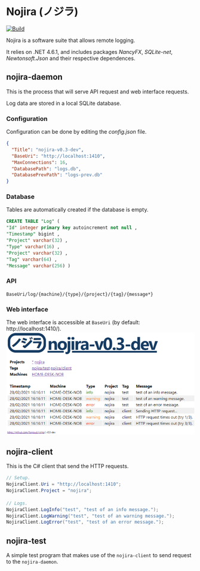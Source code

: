 # Nojira (ノジラ)

[![Build](https://github.com/fsegaud/nojira/actions/workflows/build.yml/badge.svg)](https://github.com/fsegaud/nojira/actions/workflows/build.yml)

Nojira is a software suite that allows remote logging.

It relies on .NET 4.6.1, and includes packages _NancyFX_, _SQLite-net_, _Newtonsoft.Json_ and their respective dependences.

## nojira-daemon

This is the process that will serve API request and web interface requests.

Log data are stored in a local SQLite database.

### Configuration

Configuration can be done by editing the _config.json_ file.
```json
{
  "Title": "nojira-v0.3-dev",
  "BaseUri": "http://localhost:1410",
  "MaxConnections": 16,
  "DatabasePath": "logs.db",
  "DatabasePrevPath": "logs-prev.db"
}
```

### Database

Tables are automatically created if the database is empty.
```sql
CREATE TABLE "Log" (
"Id" integer primary key autoincrement not null ,
"Timestamp" bigint ,
"Project" varchar(32) ,
"Type" varchar(16) ,
"Project" varchar(32) ,
"Tag" varchar(64) ,
"Message" varchar(256) )
```

### API

```
BaseUri/log/{machine}/{type}/{project}/{tag}/{message*}
```

### Web interface

The web interface is accessible at `BaseUri` (by default: http://localhost:1410/).
![web interface screenshot](README.md.files/web.png)

## nojira-client

This is the C# client that send the HTTP requests.
```csharp
// Setup.
NojiraClient.Uri = "http://localhost:1410";
NojiraClient.Project = "nojira";

// Logs.
NojiraClient.LogInfo("test", "test of an info message.");
NojiraClient.LogWarning("test", "test of an warning message.");
NojiraClient.LogError("test", "test of an error message.");
```

## nojira-test

A simple test program that makes use of the `nojira-client` to send request to the `nojira-daemon`.
